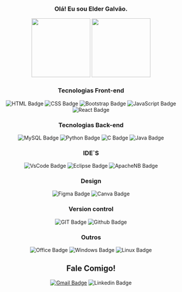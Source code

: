 
<div align="center">
  
  ### Olá! Eu sou Elder Galvão.
  
  <img height="160em" src="https://github-readme-stats-sigma-five.vercel.app/api?username=3lder7&show_icons=true&theme=tokyonight&include_all_commits=true&count_private=true"/>
  <img height="160Em" src="https://github-readme-stats-sigma-five.vercel.app/api/top-langs/?username=3lder7&layout=compact&langs_count=16&theme=tokyonight"/>
  
</div>
  

<div align="center">

  ### Tecnologias Front-end
  ![HTML Badge](https://img.shields.io/badge/HTML5-E34F26?style=for-the-badge&logo=html5&logoColor=white)
  ![CSS Badge](https://img.shields.io/badge/CSS3-1572B6?style=for-the-badge&logo=css3&logoColor=white)
  ![Bootstrap Badge](https://img.shields.io/badge/Bootstrap-563D7C?style=for-the-badge&logo=bootstrap&logoColor=white)
  ![JavaScript Badge](https://img.shields.io/badge/JavaScript-323330?style=for-the-badge&logo=javascript&logoColor=F7DF1E)
  ![React Badge](https://img.shields.io/badge/React-20232A?style=for-the-badge&logo=react&logoColor=61DAFB)
  ### Tecnologias Back-end
  ![MySQL Badge](https://img.shields.io/badge/MySQL-00000F?style=for-the-badge&logo=mysql&logoColor=white)
  ![Python Badge](https://img.shields.io/badge/Python-14354C?style=for-the-badge&logo=python&logoColor=white)
  ![C Badge](https://img.shields.io/badge/C-00599C?style=for-the-badge&logo=c&logoColor=white)
  ![Java Badge](https://img.shields.io/badge/Java-ED8B00?style=for-the-badge&logo=openjdk&logoColor=white)
  ### IDE`S
  ![VsCode Badge](https://img.shields.io/badge/Visual_Studio_Code-0078D4?style=for-the-badge&logo=visual%20studio%20code&logoColor=white)
  ![Eclipse Badge](https://img.shields.io/badge/Eclipse-2C2255?style=for-the-badge&logo=eclipse&logoColor=white)
  ![ApacheNB Badge](https://img.shields.io/badge/apache%20netbeans-1B6AC6?style=for-the-badge&logo=apache%20netbeans%20IDE&logoColor=white)
  ### Design
  ![Figma Badge](https://img.shields.io/badge/Figma-F24E1E?style=for-the-badge&logo=figma&logoColor=white)
  ![Canva Badge](https://img.shields.io/badge/Canva-%2300C4CC.svg?&style=for-the-badge&logo=Canva&logoColor=white)
  ### Version control
  ![GIT Badge](https://img.shields.io/badge/Git-F05032?style=for-the-badge&logo=git&logoColor=white)
  ![Github Badge](https://img.shields.io/badge/GitHub-100000?style=for-the-badge&logo=github&logoColor=white)
  ### Outros
  ![Office Badge](https://img.shields.io/badge/Microsoft_Office-D83B01?style=for-the-badge&logo=microsoft-office&logoColor=white)
  ![Windows Badge](https://img.shields.io/badge/Windows-0078D6?style=for-the-badge&logo=windows&logoColor=white)
  ![Linux Badge](https://img.shields.io/badge/Linux-FCC624?style=for-the-badge&logo=linux&logoColor=black)
  ## Fale Comigo!
  [![Gmail Badge](https://img.shields.io/badge/Gmail-D14836?style=for-the-badge&logo=gmail&logoColor=white)](mailto:eldergalvao07@gmail.com)
  ![Linkedin Badge](https://img.shields.io/badge/LinkedIn-0077B5?style=for-the-badge&logo=linkedin&logoColor=white)
  
